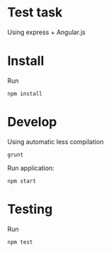 # Test task 

Using express + Angular.js

# Install

Run

	npm install

# Develop

Using automatic less compilation

	grunt
    
Run application:

    npm start

# Testing

Run

	npm test

